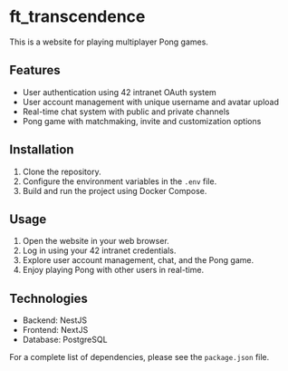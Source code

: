 # ft_transcendence

This is a website for playing multiplayer Pong games.

## Features

- User authentication using 42 intranet OAuth system
- User account management with unique username and avatar upload
- Real-time chat system with public and private channels
- Pong game with matchmaking, invite and customization options

## Installation

1. Clone the repository.
2. Configure the environment variables in the `.env` file.
3. Build and run the project using Docker Compose.

## Usage

1. Open the website in your web browser.
2. Log in using your 42 intranet credentials.
3. Explore user account management, chat, and the Pong game.
4. Enjoy playing Pong with other users in real-time.

## Technologies

- Backend: NestJS
- Frontend: NextJS
- Database: PostgreSQL

For a complete list of dependencies, please see the `package.json` file.
